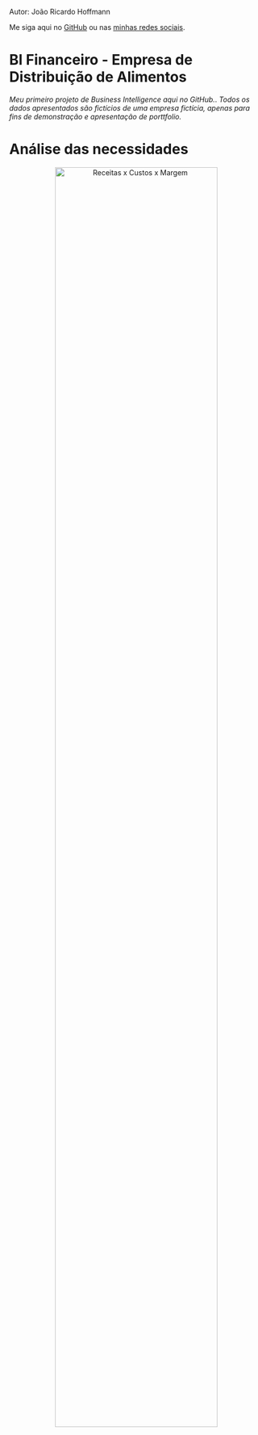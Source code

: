 Autor: João Ricardo Hoffmann

Me siga aqui no [GitHub](https://github.com/rico-hoffmann) ou  nas [minhas redes sociais](https://linktr.ee/ricohoffmann).
# BI Financeiro - Empresa de Distribuição de Alimentos
*Meu primeiro projeto de Business Intelligence aqui no GitHub.*. *Todos os dados apresentados são fictícios de uma empresa fictícia, apenas para fins de demonstração e apresentação de porttfolio.*

# Análise das necessidades

<p align="center">
<img class="displayed" src="https://docs.google.com/uc?id=1MyU9CnKnCbuRTPiN_x-KrExqnEkokjXK" width="80%" height="80%" Title="Receitas x Custos x Margem" align="midle">
</p>
